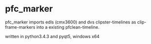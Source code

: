 # pfc_marker

pfc_marker imports edls (cmx3600) and dvs clipster-timelines as clip-frame-markers into a existing pfclean-timeline.

written in python3.4.3 and pyqt5, windows x64

